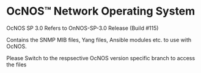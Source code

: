 # OcNOS™ Network Operating System 
OcNOS SP 3.0 Refers to OnNOS-SP-3.0 Release (Build #115)

Contains the SNMP MIB files, Yang files, Ansible modules etc. to use with OcNOS.

Please Switch to the respsective OcNOS version specific branch to access the files 



